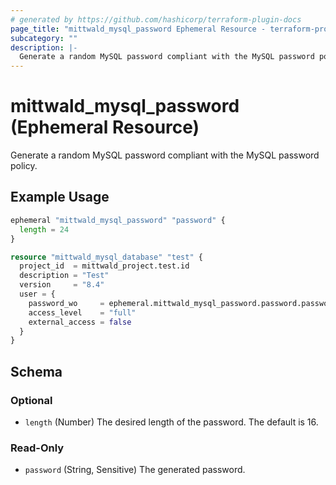 ```yaml
---
# generated by https://github.com/hashicorp/terraform-plugin-docs
page_title: "mittwald_mysql_password Ephemeral Resource - terraform-provider-mittwald"
subcategory: ""
description: |-
  Generate a random MySQL password compliant with the MySQL password policy.
---
```


# mittwald_mysql_password (Ephemeral Resource)

Generate a random MySQL password compliant with the MySQL password policy.

## Example Usage

```terraform
ephemeral "mittwald_mysql_password" "password" {
  length = 24
}

resource "mittwald_mysql_database" "test" {
  project_id  = mittwald_project.test.id
  description = "Test"
  version     = "8.4"
  user = {
    password_wo     = ephemeral.mittwald_mysql_password.password.password
    access_level    = "full"
    external_access = false
  }
}
```

<!-- schema generated by tfplugindocs -->
## Schema

### Optional

- `length` (Number) The desired length of the password. The default is 16.

### Read-Only

- `password` (String, Sensitive) The generated password.
